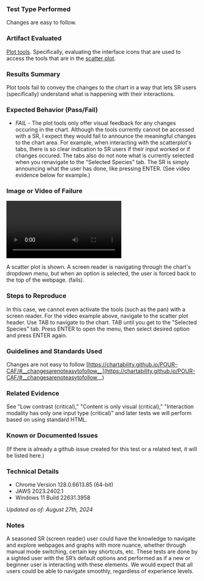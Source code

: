 ### Test Type Performed
Changes are easy to follow.

### Artifact Evaluated
[Plot tools](https://docs.bokeh.org/en/latest/docs/user_guide/interaction/tools.html#ug-interaction-tools). Specifically, evaluating the interface icons that are used to access the tools that are in the [scatter plot](https://quansight-labs.github.io/bokeh-a11y-audit/#_ts1723552414769).

### Results Summary
Plot tools fail to convey the changes to the chart in a way that lets SR users (specifically) understand what is happening with their interactions.

### Expected Behavior (Pass/Fail)
- *FAIL* - The plot tools only offer visual feedback for any changes occuring in the chart. Although the tools currently cannot be accessed with a SR, I expect they would fail to announce the meaningful changes to the chart area. 
For example, when interacting with the scatterplot's tabs, there is so clear indication to SR users if their input worked or if changes occured. The tabs also do not note what is currently selected when you renavigate to the "Selected Species" tab. The SR is simply announcing what the user has done, like pressing ENTER. (See video evidence below for example.)

### Image or Video of Failure 
<video controls src="plot-tools_changes-easy-to-follow.mp4" title=""></video> <figcaption>A scatter plot is shown. A screen reader is navigating through the chart's dropdown menu, but when an option is selected, the user is forced back to the top of the webpage.  (fails).</figcaption>


### Steps to Reproduce
In this case, we cannot even activate the tools (such as the pan) with a screen reader. For the video example above, navigate to the scatter plot header. Use TAB to navigate to the chart. TAB until you get to the "Selected Species" tab. Press ENTER to open the menu, then select desired option and press ENTER again.

### Guidelines and Standards Used
Changes are not easy to follow [https://chartability.github.io/POUR-CAF/#__changesarenoteasytofollow__](https://chartability.github.io/POUR-CAF/#__changesarenoteasytofollow__)

### Related Evidence
See "Low contrast (critical)," "Content is only visual (critical)," "Interaction modality has only one input type (critical)" and later tests we will perform based on using standard HTML.

### Known or Documented Issues
(If there is already a github issue created for this test or a related test, it will be listed here.)

### Technical Details
- Chrome Version 128.0.6613.85 (64-bit)
- JAWS 2023.2402.1
- Windows 11 Build 22631.3958

*Updated as of: August 27th, 2024*

### Notes
A seasoned SR (screen reader) user could have the knowledge to navigate and explore webpages and graphs with more nuance, whether through manual mode switching, certain key shortcuts, etc. These tests are done by a sighted user with the SR’s default options and performed as if a new or beginner user is interacting with these elements. We would expect that all users could be able to navigate smoothly, regardless of experience levels.